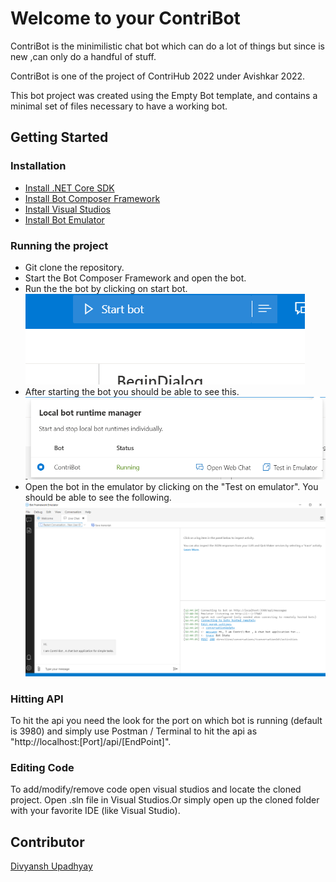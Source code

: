 # Welcome to your ContriBot

ContriBot is the minimilistic chat bot which can do a lot of things but since is new ,can only do a handful of stuff.

ContriBot is one of the project of ContriHub 2022 under Avishkar 2022. 

This bot project was created using the Empty Bot template, and contains a minimal set of files necessary to have a working bot.

## Getting Started

### Installation

- [Install .NET Core SDK](https://dotnet.microsoft.com/download/dotnet-core/3.1)
- [Install Bot Composer Framework](https://docs.microsoft.com/en-us/composer/install-composer?tabs=windows)
- [Install Visual Studios](https://visualstudio.microsoft.com/)
- [Install Bot Emulator](https://github.com/microsoft/BotFramework-Emulator/releases)

### Running the project
- Git clone the repository.
- Start the Bot Composer Framework and open the bot.
- Run the the bot by clicking on start bot.
![Start-Bot](assets/img/start-project.png)
- After starting the bot you should be able to see this.
![Started-Project](assets/img/started-project.png)
- Open the bot in the emulator by clicking on the "Test on emulator". You should be able to see the following.
![Emulator](assets/img/emulator.png)

### Hitting API
 To hit the api you need the look for the port on which bot is running (default is 3980) and simply use Postman / Terminal to hit the api as "http://localhost:[Port]/api/[EndPoint]".

### Editing Code

To add/modify/remove code open visual studios and locate the cloned project. Open .sln file in Visual Studios.Or simply open up the cloned folder with your favorite IDE (like Visual Studio).

## Contributor

[Divyansh Upadhyay](https://github.com/DuP-491)